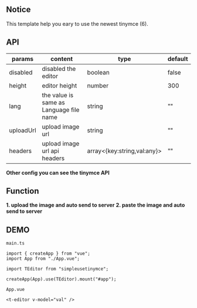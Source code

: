 ## Notice

This template help you eary to use the newest tinymce (6). 

## API

|params|content|type|default|
|----|----|----|----|
|disabled|disabled the editor|boolean|false|
|height|editor height   |number|300|
|lang|the value is same as Language file name|string|""|
|uploadUrl|upload image url|string|""|
|headers|upload image url api headers|array<{key:string,val:any}>|""|

**Other config you can see the tinymce API**

## Function

**1. upload the image and auto send to server**
**2. paste the image and auto send to server**

## DEMO

```
main.ts

import { createApp } from "vue";
import App from "./App.vue";

import TEditor from "simpleusetinymce";

createApp(App).use(TEditor).mount("#app");
```

```
App.vue

<t-editor v-model="val" />
```